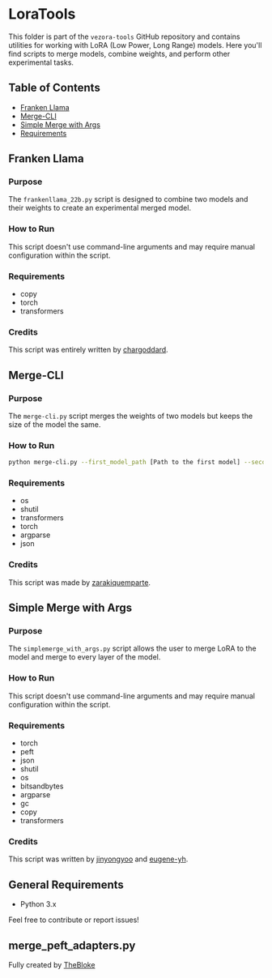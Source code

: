 
# LoraTools

This folder is part of the `vezora-tools` GitHub repository and contains utilities for working with LoRA (Low Power, Long Range) models. Here you'll find scripts to merge models, combine weights, and perform other experimental tasks.

## Table of Contents

- [Franken Llama](#franken-llama)
- [Merge-CLI](#merge-cli)
- [Simple Merge with Args](#simple-merge-with-args)
- [Requirements](#requirements)

## Franken Llama

### Purpose

The `frankenllama_22b.py` script is designed to combine two models and their weights to create an experimental merged model.

### How to Run

This script doesn't use command-line arguments and may require manual configuration within the script.

### Requirements

- copy
- torch
- transformers

### Credits

This script was entirely written by [chargoddard](https://huggingface.co/chargoddard).

## Merge-CLI

### Purpose

The `merge-cli.py` script merges the weights of two models but keeps the size of the model the same.

### How to Run

```bash
python merge-cli.py --first_model_path [Path to the first model] --second_model_path [Path to the second model] --merged_model_path [Path to save the merged model] --merge_ratios [Merge ratios]
```

### Requirements

- os
- shutil
- transformers
- torch
- argparse
- json

### Credits

This script was made by [zarakiquemparte](https://github.com/zarakiquemparte/zaraki-tools).

## Simple Merge with Args

### Purpose

The `simplemerge_with_args.py` script allows the user to merge LoRA to the model and merge to every layer of the model.

### How to Run

This script doesn't use command-line arguments and may require manual configuration within the script.

### Requirements

- torch
- peft
- json
- shutil
- os
- bitsandbytes
- argparse
- gc
- copy
- transformers

### Credits

This script was written by [jinyongyoo](https://github.com/jinyongyoo) and [eugene-yh](https://gist.github.com/eugene-yh).

## General Requirements

- Python 3.x

Feel free to contribute or report issues!


## merge_peft_adapters.py

Fully created by [TheBloke]([https://github.com/zarakiquemparte/zaraki-tools](https://github.com/TheBlokeAI/AIScripts/blob/main/merge_peft_adapters.py)https://github.com/TheBlokeAI/AIScripts/blob/main/merge_peft_adapters.py)
